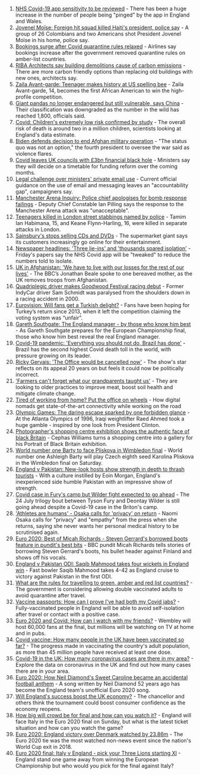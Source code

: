 1. [NHS Covid-19 app sensitivity to be reviewed](https://www.bbc.co.uk/news/uk-57772515) - There has been a huge increase in the number of people being "pinged" by the app in England and Wales.
2. [Jovenel Moïse: Foreign hit squad killed Haiti's president, police say](https://www.bbc.co.uk/news/world-latin-america-57766749) - A group of 26 Colombians and two Americans shot President Jovenel Moïse in his home, police say.
3. [Bookings surge after Covid quarantine rules relaxed](https://www.bbc.co.uk/news/business-57770236) - Airlines say bookings increase after the government removed quarantine rules on amber-list countries.
4. [RIBA Architects say building demolitions cause of carbon emissions](https://www.bbc.co.uk/news/uk-57756991) - There are more carbon friendly options than replacing old buildings with new ones, architects say.
5. [Zaila Avant-garde: Teenager makes history at US spelling bee](https://www.bbc.co.uk/news/world-us-canada-57773502) - Zaila Avant-garde, 14, becomes the first African American to win the high-profile competition.
6. [Giant pandas no longer endangered but still vulnerable, says China](https://www.bbc.co.uk/news/world-asia-china-57773472) - Their classification was downgraded as the number in the wild has reached 1,800, officials said.
7. [Covid: Children's extremely low risk confirmed by study](https://www.bbc.co.uk/news/health-57766717) - The overall risk of death is around two in a million children, scientists looking at England's data estimate.
8. [Biden defends decision to end Afghan military operation](https://www.bbc.co.uk/news/world-us-canada-57770436) - "The status quo was not an option," the fourth president to oversee the war said as violence flares.
9. [Covid leaves UK councils with £3bn financial black hole](https://www.bbc.co.uk/news/uk-57720900) - Ministers say they will decide on a timetable for funding reform over the coming months.
10. [Legal challenge over ministers' private email use](https://www.bbc.co.uk/news/uk-politics-57772428) - Current official guidance on the use of email and messaging leaves an "accountability gap", campaigners say.
11. [Manchester Arena Inquiry: Police chief apologises for bomb response failings](https://www.bbc.co.uk/news/uk-england-manchester-57768100) - Deputy Chief Constable Ian Pilling says the response to the Manchester Arena attack was "unacceptable".
12. [Teenagers killed in London street stabbings named by police](https://www.bbc.co.uk/news/uk-england-london-57767060) - Tamim Ian Habimana, 15, and Keane Flynn-Harling, 16, were killed in separate attacks in London.
13. [Sainsbury's stops selling CDs and DVDs](https://www.bbc.co.uk/news/business-57763301) - The supermarket giant says its customers increasingly go online for their entertainment.
14. [Newspaper headlines: 'Three lie-ins' and 'thousands spared isolation'](https://www.bbc.co.uk/news/blogs-the-papers-57772488) - Friday's papers say the NHS Covid app will be "tweaked" to reduce the numbers told to isolate.
15. [UK in Afghanistan: 'We have to live with our losses for the rest of our lives'](https://www.bbc.co.uk/news/uk-57768079) - The BBC’s Jonathan Beale spoke to one bereaved mother, as the UK removes troops from Afghanistan.
16. [Quadriplegic driver makes Goodwood Festival racing debut](https://www.bbc.co.uk/news/uk-57768915) - Former IndyCar driver Sam Schmidt was paralysed from the shoulders down in a racing accident in 2000.
17. [Eurovision: Will fans get a Turkish delight?](https://www.bbc.co.uk/news/world-europe-57766798) - Fans have been hoping for Turkey’s return since 2013, when it left the competition claiming the voting system was “unfair”.
18. [Gareth Southgate: The England manager - by those who know him best](https://www.bbc.co.uk/sport/football/57724429) - As Gareth Southgate prepares for the European Championship final, those who know him best reveal the real England manager.
19. [Covid-19 pandemic: 'Everything you should not do, Brazil has done'](https://www.bbc.co.uk/news/world-latin-america-57733540) - Brazil has the second highest Covid death toll in the world, with pressure growing on its leader.
20. [Ricky Gervais: 'The Office would be cancelled now'](https://www.bbc.co.uk/news/entertainment-arts-57317470) - The show's star reflects on its appeal 20 years on but feels it could now be politically incorrect.
21. ['Farmers can't forget what our grandparents taught us'](https://www.bbc.co.uk/news/science-environment-57686365) - They are looking to older practices to improve meat, boost soil health and mitigate climate change.
22. [Tired of working from home? Put the office on wheels](https://www.bbc.co.uk/news/business-57649618) - How digital nomads get state-of-the-art connectivity while working on the road
23. [Olympic Games: The daring escape sparked by one forbidden glance](https://www.bbc.co.uk/sport/weightlifting/57656658) - At the Atlanta Olympics of 1996, Iraqi weightlifter Raed Ahmed took a huge gamble - inspired by one look from President Clinton.
24. [Photographer's shopping centre exhibition shows the authentic face of black Britain](https://www.bbc.co.uk/news/entertainment-arts-57733386) - Cephas Williams turns a shopping centre into a gallery for his Portrait of Black Britain exhibition.
25. [World number one Barty to face Pliskova in Wimbledon final](https://www.bbc.co.uk/sport/tennis/57766276) - World number one Ashleigh Barty will play Czech eighth seed Karolina Pliskova in the Wimbledon final on Saturday.
26. [England v Pakistan: New-look hosts show strength in depth to thrash tourists](https://www.bbc.co.uk/sport/cricket/57767176) - With a culture instilled by Eoin Morgan, England's inexperienced side humble Pakistan with an impressive show of strength.
27. [Covid case in Fury's camp but Wilder fight expected to go ahead](https://www.bbc.co.uk/sport/boxing/57770810) - The 24 July trilogy bout between Tyson Fury and Deontay Wilder is still going ahead despite a Covid-19 case in the Briton's camp.
28. ['Athletes are humans' - Osaka calls for 'privacy' on return](https://www.bbc.co.uk/sport/tennis/57767495) - Naomi Osaka calls for "privacy" and "empathy" from the press when she returns, saying she never wants her personal medical history to be scrutinised again.
29. [Euro 2020: Best of Micah Richards - Steven Gerrard's borrowed boots feature in pundit's best bits](https://www.bbc.co.uk/sport/av/football/57673019) - BBC pundit Micah Richards tells stories of borrowing Steven Gerrard's boots, his bullet header against Finland and shows off his vocals.
30. [England v Pakistan ODI: Saqib Mahmood takes four wickets in England win](https://www.bbc.co.uk/sport/av/cricket/57765608) - Fast bowler Saqib Mahmood takes 4-42 as England cruise to victory against Pakistan in the first ODI.
31. [What are the rules for travelling to green, amber and red list countries?](https://www.bbc.co.uk/news/explainers-52544307) - The government is considering allowing double vaccinated adults to avoid quarantine after travel.
32. [Vaccine passports: How can I prove I've had both my Covid jabs?](https://www.bbc.co.uk/news/explainers-55718553) - Fully-vaccinated people in England will be able to avoid self-isolation after travel or contact with a positive case.
33. [Euro 2020 and Covid: How can I watch with my friends?](https://www.bbc.co.uk/news/uk-57386719) - Wembley will host 60,000 fans at the final, but millions will be watching on TV at home and in pubs.
34. [Covid vaccine: How many people in the UK have been vaccinated so far?](https://www.bbc.co.uk/news/health-55274833) - The progress made in vaccinating the country's adult population, as more than 45 million people have received at least one dose.
35. [Covid-19 in the UK: How many coronavirus cases are there in my area?](https://www.bbc.co.uk/news/uk-51768274) - Explore the data on coronavirus in the UK and find out how many cases there are in your area.
36. [Euro 2020: How Neil Diamond's Sweet Caroline became an accidental football anthem](https://www.bbc.co.uk/news/entertainment-arts-57761227) - A song written by Neil Diamond 52 years ago has become the England team's unofficial Euro 2020 song.
37. [Will England's success boost the UK economy?](https://www.bbc.co.uk/news/business-57746627) - The chancellor and others think the tournament could boost consumer confidence as the economy reopens.
38. [How big will crowd be for final and how can you watch it?](https://www.bbc.co.uk/sport/football/57753948) - England will face Italy in the Euro 2020 final on Sunday, but what is the latest ticket situation and how can you watch the game?
39. [Euro 2020: England victory over Denmark watched by 23.86m](https://www.bbc.co.uk/news/entertainment-arts-57763355) - The Euro 2020 tie was the most watched non-news event since the nation's World Cup exit in 2018.
40. [Euro 2020 final: Italy v England - pick your Three Lions starting XI](https://www.bbc.co.uk/sport/football/57765722) - England stand one game away from winning the European Championship but who would you pick for the final against Italy?
